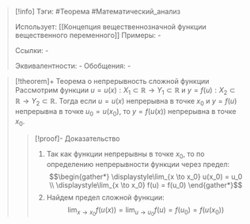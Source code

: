 > [!info]
> Тэги: #Теорема #Математический_анализ   
> 
> Использует: [[Концепция вещественнозначной функции вещественного переменного]]
> Примеры: *-*
> 
> Ссылки: *-*
> 
> Эквивалентности: *-*
> Обобщения: *-*

> [!theorem]+ Теорема о непрерывность сложной функции
> Рассмотрим функции $u =u (x):X_1 \subset \mathbb{R}\rightarrow Y_1 \subset \mathbb{R}$ и $y=f(u):X_2 \subset \mathbb{R}\rightarrow Y_2 \subset \mathbb{R}$. Тогда если $u=u(x)$ непрерывна в точке $x_0$ и $y = f(u)$ непрерывна в точке $u_0 = u(x_0)$, то $y = f\big(u(x)\big)$ непрерывна в точке $x_0$.
> > [!proof]- Доказательство
> > 1. Так как функции непрерывны в точке $x_0$, то по определению непрерывности функции через предел: $$\begin{gather*} \displaystyle\lim_{x \to x_0} u(x_0) = u_0 \\ \displaystyle\lim_{x \to x_0} f(u) = f(u_0) \end{gather*}$$
> > 2. Найдем предел сложной функции: $$\displaystyle\lim_{x \to x_0} f\big(u(x)\big) = \displaystyle\lim_{u \to u_0} f(u) = f(u_0) = f\big(u(x_0)\big)$$
